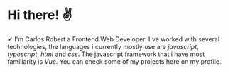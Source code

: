 # Hi there! ✌

✔ I'm Carlos Robert a Frontend Web Developer. I've worked with several technologies, the languages i currently mostly use are *javascript*, *typescript*, *html* and *css*. The javascript framework that i have most familiarity is *Vue*. You can check some of my projects here on my profile.  


